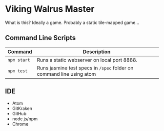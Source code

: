 # Viking Walrus Master

What is this? Ideally a game. Probably a static tile-mapped game...

## Command Line Scripts

| Command | Description |
| --- | --- |
| `npm start` | Runs a static webserver on local port 8888. |
| `npm test` | Runs jasmine test specs in `/spec` folder on command line using atom |

## IDE
* Atom
* GitKraken
* GitHub
* node.js/npm
* Chrome
